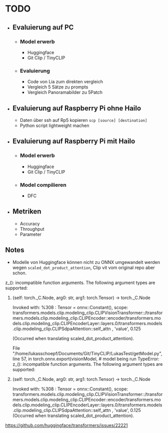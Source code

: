 # TODO
- ## Evaluierung auf PC
    - ### Model erwerb
        - Huggingface
        - Git Clip / TinyCLIP

    - ### Evaluierung
        - Code von Lia zum direkten vergleich
        - Vergleich 5 Sätze zu prompts
        - Vergleich Panoramabilder zu 5Patch

- ## Evaluierung auf Raspberry Pi ohne Hailo
    - Daten über ssh auf Rp5 kopieren `scp [source] [destination]`
    - Python script lightweight machen


- ## Evaluierung auf Raspberry Pi mit Hailo
    - ### Model erwerb
        - Huggingface
        - Git Clip / TinyCLIP
    
    - ### Model compilieren
        - DFC

- ## Metriken
    - Accuracy
    - Throughput
    - Parameter


## Notes
- Modelle von Huggingface können nicht zu ONNX umgewandelt werden wegen `scaled_dot_product_attention`, Clip vit vom original repo aber schon.
    
z_(): incompatible function arguments. The following argument types are supported:
1. (self: torch._C.Node, arg0: str, arg1: torch.Tensor) -> torch._C.Node

    Invoked with: %308 : Tensor = onnx::Constant(), scope: transformers.models.clip.modeling_clip.CLIPVisionTransformer::/transformers.models.clip.modeling_clip.CLIPEncoder::encoder/transformers.models.clip.modeling_clip.CLIPEncoderLayer::layers.0/transformers.models.clip.modeling_clip.CLIPSdpaAttention::self_attn
    , 'value', 0.125

    (Occurred when translating scaled_dot_product_attention).
    
    File "/home/lukasschoepf/Documents/Git/TinyCLIP/LukasTest/getModel.py", line 57, in <module>
    torch.onnx.export(visionModel,         # model being run
    TypeError: z_(): incompatible function arguments. The following argument types are supported:
1. (self: torch._C.Node, arg0: str, arg1: torch.Tensor) -> torch._C.Node

    Invoked with: %308 : Tensor = onnx::Constant(), scope: transformers.models.clip.modeling_clip.CLIPVisionTransformer::/transformers.models.clip.modeling_clip.CLIPEncoder::encoder/transformers.models.clip.modeling_clip.CLIPEncoderLayer::layers.0/transformers.models.clip.modeling_clip.CLIPSdpaAttention::self_attn
    , 'value', 0.125 
    (Occurred when translating scaled_dot_product_attention).


https://github.com/huggingface/transformers/issues/22221